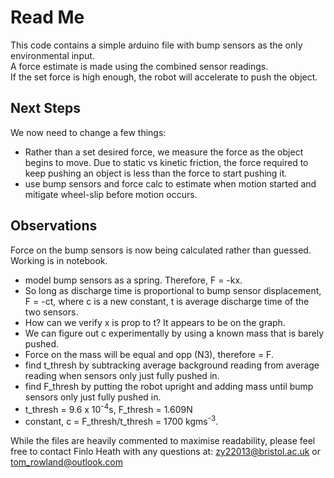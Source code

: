 # Read Me

This code contains a simple arduino file with bump sensors as the only environmental input. <br>
A force estimate is made using the combined sensor readings. <br>
If the set force is high enough, the robot will accelerate to push the object. <br>

## Next Steps

We now need to change a few things:
- Rather than a set desired force, we measure the force as the object begins to move. Due to static vs kinetic friction, the force required to keep pushing an object is less than the force to start pushing it.
- use bump sensors and force calc to estimate when motion started and mitigate wheel-slip before motion occurs.



## Observations

Force on the bump sensors is now being calculated rather than guessed. Working is in notebook. 
- model bump sensors as a spring. Therefore, F = -kx.
- So long as discharge time is proportional to bump sensor displacement, F = -ct, where c is a new constant, t is average discharge time of the two sensors.
- How can we verify x is prop to t? It appears to be on the graph.
- We can figure out c experimentally by using a known mass that is barely pushed.
- Force on the mass will be equal and opp (N3), therefore = F.
- find t_thresh by subtracking average background reading from average reading when sensors only just fully pushed in.
- find F_thresh by putting the robot upright and adding mass until bump sensors only just fully pushed in. 
- t_thresh = 9.6 x 10<sup>-4</sup>s, F_thresh = 1.609N
- constant, c = F_thresh/t_thresh = 1700 kgms<sup>-3</sup>.


While the files are heavily commented to maximise readability, please feel free to contact Finlo Heath with any questions at: [zy22013@bristol.ac.uk](mailto:zy22013@bristol.ac.uk) or [tom_rowland@outlook.com](mailto:tom_rowland@outlook.com)

